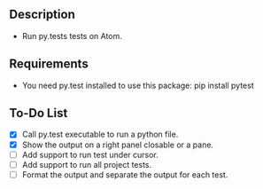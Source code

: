 ## Description

* Run py.tests tests on Atom.

## Requirements

* You need py.test installed to use this package: pip install pytest

## To-Do List
- [x] Call py.test executable to run a python file.
- [x] Show the output on a right panel closable or a pane.
- [ ] Add support to run test under cursor.
- [ ] Add support to run all project tests.
- [ ] Format the output and separate the output for each test.
